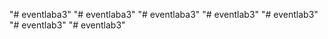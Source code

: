 "# eventlaba3" 
"# eventlaba3" 
"# eventlaba3" 
"# eventlab3" 
"# eventlab3" 
"# eventlab3" 
"# eventlab3" 
